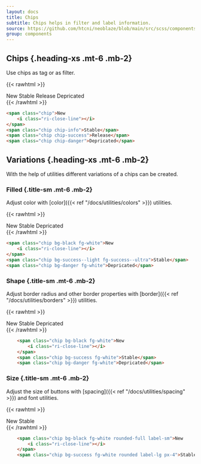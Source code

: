 ```yaml
---
layout: docs
title: Chips
subtitle: Chips helps in filter and label information.
source: https://github.com/htcni/neoblaze/blob/main/src/scss/components/_chips.scss
group: components
---
```


## Chips {.heading-xs .mt-6 .mb-2}

Use chips as tag or as filter.

{{< rawhtml >}}
<div class="d-flex flex-items-center gap-4">
	<span class="chip">New
		<i class="ri-close-line"></i>
	</span>
	<span class="chip chip-info">Stable</span>
	<span class="chip chip-success">Release</span>
	<span class="chip chip-danger">Depricated</span>
</div>
{{< /rawhtml >}}

``` html
<span class="chip">New
	<i class="ri-close-line"></i>
</span>
<span class="chip chip-info">Stable</span>
<span class="chip chip-success">Release</span>
<span class="chip chip-danger">Depricated</span>
``` 


## Variations {.heading-xs .mt-6 .mb-2}

With the help of utilities different variations of a chips can be created.

### Filled {.title-sm .mt-6 .mb-2}

Adjust color with [color]({{< ref "/docs/utilities/colors" >}}) utilities. 

{{< rawhtml >}}
	<div class="d-flex flex-items-center gap-4 flex-wrap">
		<span class="chip bg-black fg-white">New
			<i class="ri-close-line"></i>
		</span>
		<span class="chip bg-success--light fg-success--ultra">Stable</span>
		<span class="chip bg-danger fg-white">Depricated</span>
	</div>
{{< /rawhtml >}}

``` html
<span class="chip bg-black fg-white">New
	<i class="ri-close-line"></i>
</span>
<span class="chip bg-success--light fg-success--ultra">Stable</span>
<span class="chip bg-danger fg-white">Depricated</span>
``` 

### Shape {.title-sm .mt-6 .mb-2}

Adjust border radius and other border properties with [border]({{< ref "/docs/utilities/borders" >}}) utilities.

{{< rawhtml >}}
	<div class="d-flex flex-items-center gap-4 flex-wrap">
		<span class="chip bg-black fg-white rounded-full">New
			<i class="ri-close-line"></i>
		</span>
		<span class="chip bg-success fg-white rounded-none">Stable</span>
		<span class="chip bg-danger fg-white rounded-sm">Depricated</span>
	</div>
{{< /rawhtml >}}

``` html
	<span class="chip bg-black fg-white">New
		<i class="ri-close-line"></i>
	</span>
	<span class="chip bg-success fg-white">Stable</span>
	<span class="chip bg-danger fg-white">Depricated</span>
``` 


### Size {.title-sm .mt-6 .mb-2}

Adjust the size of buttons with [spacing]({{< ref "/docs/utilities/spacing" >}}) and font utilities.

{{< rawhtml >}}
	<div class="d-flex flex-items-center gap-4 flex-wrap">
		<span class="chip bg-black fg-white rounded-full label-sm">New
			<i class="ri-close-line"></i>
		</span>
		<span class="chip bg-success fg-white rounded label-lg px-4">Stable</span>
	</div>
{{< /rawhtml >}}

``` html
	<span class="chip bg-black fg-white rounded-full label-sm">New
		<i class="ri-close-line"></i>
	</span>
	<span class="chip bg-success fg-white rounded label-lg px-4">Stable</span>
``` 
